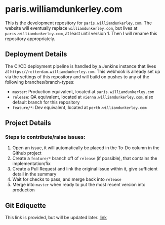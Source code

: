# paris.williamdunkerley.com
This is the development repository for `paris.williamdunkerley.com`. The website will eventually replace `williamdunkerley.com`, but lives at `paris.williamdunkerley.com`, at least until version 1. Then I will rename this repository appropriately.

## Deployment Details
The CI/CD deployment pipeline is handled by a Jenkins instance that lives at `https://rotterdam.williamdunkerley.com`. This webhook is already set up via the settings of this repository and will build on pushes to any of the following branches/branch-types:

- `master`: Production equivalent, located at `paris.williamdunkerley.com`
- `release`: QA equivalent, located at `vienna.williamdunkerley.com`, also default branch for this repository
- `feature/*`: Dev equivalent, located at `perth.williamdunkerley.com`

## Project Details
### Steps to contribute/raise issues:

1. Open an issue, it will automatically be placed in the To-Do column in the Github project
2. Create a `feature/*` branch off of `release` (if possible), that contains the implementation/fix
3. Create a Pull Request and link the original issue within it, give sufficient detail in the summary
4. Wait for checks to pass, and merge back into `release`
5. Merge into `master` when ready to put the most recent version into production

## Git Ediquette

This link is provided, but will be updated later. [link](https://www.theserverside.com/video/Follow-these-git-commit-message-guidelines)
